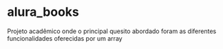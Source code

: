 # alura_books
Projeto acadêmico onde o principal quesito abordado foram as diferentes funcionalidades oferecidas por um array 
